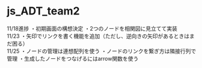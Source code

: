 # js_ADT_team2
11/18進捗
・初期画面の構想決定
・2つのノードを相関図に見立てて実装  
11/23
・矢印でリンクを書く機能を追加（ただし、逆向きの矢印があるときはまだ困る）  
11/25
・ノードの管理は連想配列を使う
・ノードのリンクを繋ぎ方は隣接行列で管理
・生成したノードをつなげるにはarrow関数を使う